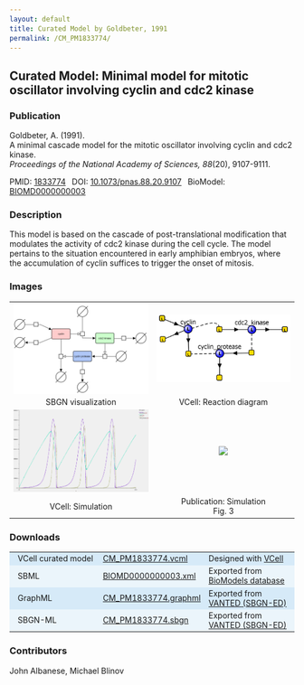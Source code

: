 ```yaml
---
layout: default
title: Curated Model by Goldbeter, 1991
permalink: /CM_PM1833774/
---
```

## Curated Model: Minimal model for mitotic oscillator involving cyclin and cdc2 kinase

### Publication 

Goldbeter, A. (1991). <br />
A minimal cascade model for the mitotic oscillator involving cyclin and cdc2 kinase. <br />
<i> Proceedings of the National Academy of Sciences, 88</i>(20), 9107-9111.

 PMID: <a href="https://www.ncbi.nlm.nih.gov/pubmed/?term=1833774">1833774</a>&ensp; 
 DOI: <a href="https://doi.org/10.1073/pnas.88.20.9107">10.1073/pnas.88.20.9107</a>&ensp;
 BioModel: <a href="https://www.ebi.ac.uk/biomodels/BIOMD0000000003">BIOMD0000000003</a><br />

### Description
This model is based on the cascade of post-translational modification that modulates the activity of cdc2 kinase during the cell cycle. The model pertains to the situation encountered in early amphibian embryos, where the accumulation of cyclin suffices to trigger the onset of mitosis. 

### Images

 <table> 
 <td align="center" width="300"><a href="https://modelbricks.github.io/images/SBGNfiles/CM_MinMitOscil_SBGN.PNG"><img width="250" align="center" src="/images/SBGNfiles/CM_MinMitOscil_SBGN.PNG"/></a></td>
  <td align="center" width="300"><a href="https://modelbricks.github.io/images/Vcellimages/CM_MinMitOscil_VCellReactionDiagram.PNG"><img width="250" align="center" src="/images/Vcellimages/CM_MinMitOscil_VCellReactionDiagram.PNG"/></a></td>
 <tr>
   <td align="center"> SBGN visualization</td>
  <td align="center"> VCell: Reaction diagram</td>
 </tr>
 <tr>
   <td align="center" width="300"><a href="https://modelbricks.github.io/images/Vcellimages/CM_MinMitOscil_VCellSimulation.PNG"><img width="250" src="/images/Vcellimages/CM_MinMitOscil_VCellSimulation.PNG"/></a></td>
   <td align="center" width="300"><a href="https://modelbricks.github.io/images/publications/CM_1833774_Sim.PNG"><img width="250" src="/images/publications/CM_1833774_Sim.PNG"/></a></td>
</tr>
 <tr>
   <td align="center"> VCell: Simulation</td>
   <td align="center"> Publication: Simulation <br /> Fig. 3
 </table>
 
### Downloads
<center>
 <table>
  <td width="33%" bgcolor="#D6EAF8">&nbsp; VCell curated model </td>
  <td width="33%" bgcolor="#D6EAF8"><a href="/modelbricks/VCML_SBMLfiles/CM_PM1833774.vcml">CM_PM1833774.vcml</a></td>
  <td width="33%" bgcolor="#D6EAF8"> Designed with <a href="http://vcell.org"> VCell</a></td>
  <tr>
   <td bgcolor="#EBF5FB">&nbsp; SBML </td>
   <td bgcolor="#EBF5FB"><a href="/modelbricks/VCML_SBMLfiles/BIOMD0000000003.xml">BIOMD0000000003.xml</a></td>
   <td bgcolor="#EBF5FB"> Exported from <a href="https://www.ebi.ac.uk/biomodels/BIOMD0000000003">BioModels database</a></td>
  </tr>
  <tr>
   <td bgcolor="#D6EAF8">&nbsp; GraphML </td>
   <td bgcolor="#D6EAF8"><a href="/modelbricks/SBGNexecutablefiles/CM_PM1833774.graphml">CM_PM1833774.graphml</a></td>
   <td bgcolor="#D6EAF8"> Exported from <a href="https://immersive-analytics.infotech.monash.edu/vanted/addons/sbgn-ed/">VANTED (SBGN-ED)</a></td>
  </tr>
  <tr>
   <td bgcolor="#EBF5FB">&nbsp; SBGN-ML </td>
   <td bgcolor="#EBF5FB"><a href="/modelbricks/SBGNexecutablefiles/CM_PM1833774.sbgn">CM_PM1833774.sbgn</a></td>
   <td bgcolor="#EBF5FB"> Exported from <a href="https://immersive-analytics.infotech.monash.edu/vanted/addons/sbgn-ed/">VANTED (SBGN-ED)</a></td>
  </tr>
 </table>
</center>
 
### Contributors
John Albanese, Michael Blinov
